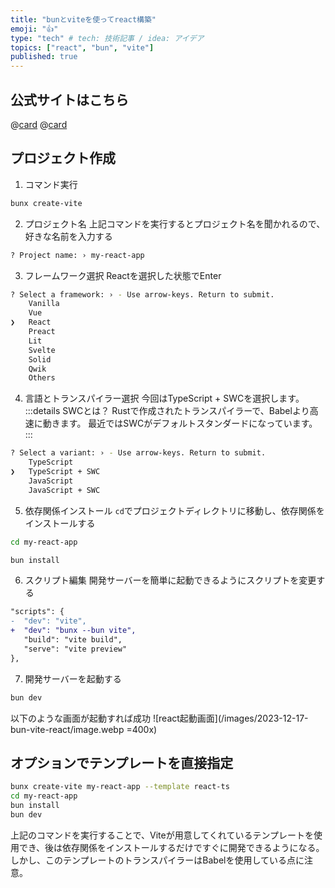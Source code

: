 ```yaml
---
title: "bunとviteを使ってreact構築"
emoji: "👍"
type: "tech" # tech: 技術記事 / idea: アイデア
topics: ["react", "bun", "vite"]
published: true
---
```


## 公式サイトはこちら
@[card](https://vitejs.dev/guide/)
@[card](https://bun.sh/guides/ecosystem/vite)



## プロジェクト作成
1. コマンド実行
```bash
bunx create-vite
```

2. プロジェクト名
上記コマンドを実行するとプロジェクト名を聞かれるので、好きな名前を入力する
```bash
? Project name: › my-react-app
```

3. フレームワーク選択
Reactを選択した状態でEnter
```bash
? Select a framework: › - Use arrow-keys. Return to submit.
    Vanilla
    Vue
❯   React
    Preact
    Lit
    Svelte
    Solid
    Qwik
    Others
```

4. 言語とトランスパイラー選択
今回はTypeScript + SWCを選択します。
:::details SWCとは？
Rustで作成されたトランスパイラーで、Babelより高速に動きます。
最近ではSWCがデフォルトスタンダードになっています。
:::

```bash
? Select a variant: › - Use arrow-keys. Return to submit.
    TypeScript
❯   TypeScript + SWC
    JavaScript
    JavaScript + SWC
```

5. 依存関係インストール
`cd`でプロジェクトディレクトリに移動し、依存関係をインストールする
```bash
cd my-react-app
```
```bash
bun install
```

6. スクリプト編集
開発サーバーを簡単に起動できるようにスクリプトを変更する
```diff json
"scripts": {
-  "dev": "vite",
+  "dev": "bunx --bun vite",
   "build": "vite build",
   "serve": "vite preview"
},
```

7. 開発サーバーを起動する
```bash
bun dev
```
以下のような画面が起動すれば成功
![react起動画面](/images/2023-12-17-bun-vite-react/image.webp =400x)



## オプションでテンプレートを直接指定
```bash
bunx create-vite my-react-app --template react-ts
cd my-react-app
bun install
bun dev
```

上記のコマンドを実行することで、Viteが用意してくれているテンプレートを使用でき、後は依存関係をインストールするだけですぐに開発できるようになる。
しかし、このテンプレートのトランスパイラーはBabelを使用している点に注意。
